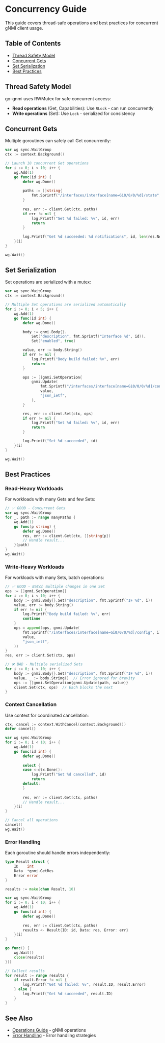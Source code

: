 # Concurrency Guide

This guide covers thread-safe operations and best practices for concurrent gNMI client usage.

## Table of Contents

- [Thread Safety Model](#thread-safety-model)
- [Concurrent Gets](#concurrent-gets)
- [Set Serialization](#set-serialization)
- [Best Practices](#best-practices)

## Thread Safety Model

go-gnmi uses RWMutex for safe concurrent access:

- **Read operations** (Get, Capabilities): Use `RLock` - can run concurrently
- **Write operations** (Set): Use `Lock` - serialized for consistency

## Concurrent Gets

Multiple goroutines can safely call Get concurrently:

```go
var wg sync.WaitGroup
ctx := context.Background()

// Launch 10 concurrent Get operations
for i := 0; i < 10; i++ {
    wg.Add(1)
    go func(id int) {
        defer wg.Done()
        
        paths := []string{
            fmt.Sprintf("/interfaces/interface[name=Gi0/0/0/%d]/state", id),
        }
        
        res, err := client.Get(ctx, paths)
        if err != nil {
            log.Printf("Get %d failed: %v", id, err)
            return
        }
        
        log.Printf("Get %d succeeded: %d notifications", id, len(res.Notifications))
    }(i)
}

wg.Wait()
```

## Set Serialization

Set operations are serialized with a mutex:

```go
var wg sync.WaitGroup
ctx := context.Background()

// Multiple Set operations are serialized automatically
for i := 0; i < 5; i++ {
    wg.Add(1)
    go func(id int) {
        defer wg.Done()

        body := gnmi.Body{}.
            Set("description", fmt.Sprintf("Interface %d", id)).
            Set("enabled", true)

        value, err := body.String()
        if err != nil {
            log.Printf("Body build failed: %v", err)
            return
        }

        ops := []gnmi.SetOperation{
            gnmi.Update(
                fmt.Sprintf("/interfaces/interface[name=Gi0/0/0/%d]/config", id),
                value,
                "json_ietf",
            ),
        }

        res, err := client.Set(ctx, ops)
        if err != nil {
            log.Printf("Set %d failed: %v", id, err)
            return
        }

        log.Printf("Set %d succeeded", id)
    }(i)
}

wg.Wait()
```

## Best Practices

### Read-Heavy Workloads

For workloads with many Gets and few Sets:

```go
// ✅ GOOD - Concurrent Gets
var wg sync.WaitGroup
for _, path := range manyPaths {
    wg.Add(1)
    go func(p string) {
        defer wg.Done()
        res, err := client.Get(ctx, []string{p})
        // Handle result...
    }(path)
}
wg.Wait()
```

### Write-Heavy Workloads

For workloads with many Sets, batch operations:

```go
// ✅ GOOD - Batch multiple changes in one Set
ops := []gnmi.SetOperation{}
for i := 0; i < 10; i++ {
    body := gnmi.Body{}.Set("description", fmt.Sprintf("IF %d", i))
    value, err := body.String()
    if err != nil {
        log.Printf("Body build failed: %v", err)
        continue
    }
    ops = append(ops, gnmi.Update(
        fmt.Sprintf("/interfaces/interface[name=Gi0/0/0/%d]/config", i),
        value,
        "json_ietf",
    ))
}
res, err := client.Set(ctx, ops)

// ❌ BAD - Multiple serialized Sets
for i := 0; i < 10; i++ {
    body := gnmi.Body{}.Set("description", fmt.Sprintf("IF %d", i))
    value, _ := body.String()  // Error ignored for brevity
    ops := []gnmi.SetOperation{gnmi.Update(path, value)}
    client.Set(ctx, ops)  // Each blocks the next
}
```

### Context Cancellation

Use context for coordinated cancellation:

```go
ctx, cancel := context.WithCancel(context.Background())
defer cancel()

var wg sync.WaitGroup
for i := 0; i < 10; i++ {
    wg.Add(1)
    go func(id int) {
        defer wg.Done()
        
        select {
        case <-ctx.Done():
            log.Printf("Get %d cancelled", id)
            return
        default:
        }
        
        res, err := client.Get(ctx, paths)
        // Handle result...
    }(i)
}

// Cancel all operations
cancel()
wg.Wait()
```

### Error Handling

Each goroutine should handle errors independently:

```go
type Result struct {
    ID    int
    Data  *gnmi.GetRes
    Error error
}

results := make(chan Result, 10)

var wg sync.WaitGroup
for i := 0; i < 10; i++ {
    wg.Add(1)
    go func(id int) {
        defer wg.Done()
        
        res, err := client.Get(ctx, paths)
        results <- Result{ID: id, Data: res, Error: err}
    }(i)
}

go func() {
    wg.Wait()
    close(results)
}()

// Collect results
for result := range results {
    if result.Error != nil {
        log.Printf("Get %d failed: %v", result.ID, result.Error)
    } else {
        log.Printf("Get %d succeeded", result.ID)
    }
}
```

## See Also

- [Operations Guide](operations.md) - gNMI operations
- [Error Handling](error-handling.md) - Error handling strategies
